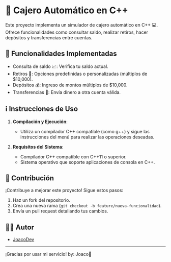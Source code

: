 # 🏦 Cajero Automático en C++

Este proyecto implementa un simulador de cajero automático en C++ 💻. Ofrece funcionalidades como consultar saldo, realizar retiros, hacer depósitos y transferencias entre cuentas.

## 🚀 Funcionalidades Implementadas

- Consulta de saldo 📈: Verifica tu saldo actual.
- Retiros 💸: Opciones predefinidas o personalizadas (múltiplos de $10,000).
- Depósitos 💰: Ingreso de montos múltiplos de $10,000.
- Transferencias 🔄: Envía dinero a otra cuenta válida.

## ℹ️ Instrucciones de Uso

1. **Compilación y Ejecución**:
   - Utiliza un compilador C++ compatible (como g++) y sigue las instrucciones del menú para realizar las operaciones deseadas.

2. **Requisitos del Sistema**:
   - Compilador C++ compatible con C++11 o superior.
   - Sistema operativo que soporte aplicaciones de consola en C++.

## 🤝 Contribución

¡Contribuye a mejorar este proyecto! Sigue estos pasos:
1. Haz un fork del repositorio.
2. Crea una nueva rama (`git checkout -b feature/nueva-funcionalidad`).
3. Envía un pull request detallando tus cambios.

## 👨‍💻 Autor

- [JoacoDev](https://github.com/TheYiro)

---

¡Gracias por usar mi servicio! by: Joaco🌟
